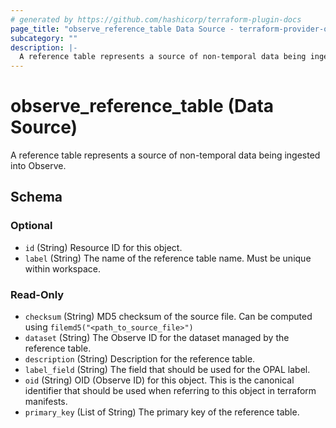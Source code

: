 ```yaml
---
# generated by https://github.com/hashicorp/terraform-plugin-docs
page_title: "observe_reference_table Data Source - terraform-provider-observe"
subcategory: ""
description: |-
  A reference table represents a source of non-temporal data being ingested into Observe.
---
```


# observe_reference_table (Data Source)

A reference table represents a source of non-temporal data being ingested into Observe.



<!-- schema generated by tfplugindocs -->
## Schema

### Optional

- `id` (String) Resource ID for this object.
- `label` (String) The name of the reference table name. Must be unique within workspace.

### Read-Only

- `checksum` (String) MD5 checksum of the source file. Can be computed using `filemd5("<path_to_source_file>")`
- `dataset` (String) The Observe ID for the dataset managed by the reference table.
- `description` (String) Description for the reference table.
- `label_field` (String) The field that should be used for the OPAL label.
- `oid` (String) OID (Observe ID) for this object. This is the canonical identifier that
should be used when referring to this object in terraform manifests.
- `primary_key` (List of String) The primary key of the reference table.
